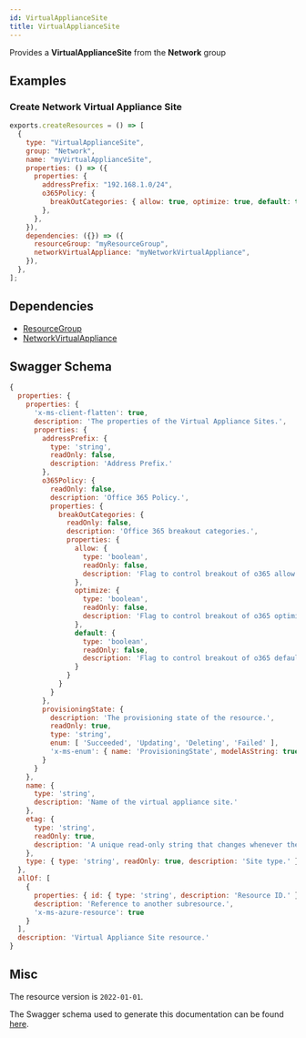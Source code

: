 ```yaml
---
id: VirtualApplianceSite
title: VirtualApplianceSite
---
```

Provides a **VirtualApplianceSite** from the **Network** group
## Examples
### Create Network Virtual Appliance Site
```js
exports.createResources = () => [
  {
    type: "VirtualApplianceSite",
    group: "Network",
    name: "myVirtualApplianceSite",
    properties: () => ({
      properties: {
        addressPrefix: "192.168.1.0/24",
        o365Policy: {
          breakOutCategories: { allow: true, optimize: true, default: true },
        },
      },
    }),
    dependencies: ({}) => ({
      resourceGroup: "myResourceGroup",
      networkVirtualAppliance: "myNetworkVirtualAppliance",
    }),
  },
];

```
## Dependencies
- [ResourceGroup](../Resources/ResourceGroup.md)
- [NetworkVirtualAppliance](../Network/NetworkVirtualAppliance.md)
## Swagger Schema
```js
{
  properties: {
    properties: {
      'x-ms-client-flatten': true,
      description: 'The properties of the Virtual Appliance Sites.',
      properties: {
        addressPrefix: {
          type: 'string',
          readOnly: false,
          description: 'Address Prefix.'
        },
        o365Policy: {
          readOnly: false,
          description: 'Office 365 Policy.',
          properties: {
            breakOutCategories: {
              readOnly: false,
              description: 'Office 365 breakout categories.',
              properties: {
                allow: {
                  type: 'boolean',
                  readOnly: false,
                  description: 'Flag to control breakout of o365 allow category.'
                },
                optimize: {
                  type: 'boolean',
                  readOnly: false,
                  description: 'Flag to control breakout of o365 optimize category.'
                },
                default: {
                  type: 'boolean',
                  readOnly: false,
                  description: 'Flag to control breakout of o365 default category.'
                }
              }
            }
          }
        },
        provisioningState: {
          description: 'The provisioning state of the resource.',
          readOnly: true,
          type: 'string',
          enum: [ 'Succeeded', 'Updating', 'Deleting', 'Failed' ],
          'x-ms-enum': { name: 'ProvisioningState', modelAsString: true }
        }
      }
    },
    name: {
      type: 'string',
      description: 'Name of the virtual appliance site.'
    },
    etag: {
      type: 'string',
      readOnly: true,
      description: 'A unique read-only string that changes whenever the resource is updated.'
    },
    type: { type: 'string', readOnly: true, description: 'Site type.' }
  },
  allOf: [
    {
      properties: { id: { type: 'string', description: 'Resource ID.' } },
      description: 'Reference to another subresource.',
      'x-ms-azure-resource': true
    }
  ],
  description: 'Virtual Appliance Site resource.'
}
```
## Misc
The resource version is `2022-01-01`.

The Swagger schema used to generate this documentation can be found [here](https://github.com/Azure/azure-rest-api-specs/tree/main/specification/network/resource-manager/Microsoft.Network/stable/2022-01-01/networkVirtualAppliance.json).
